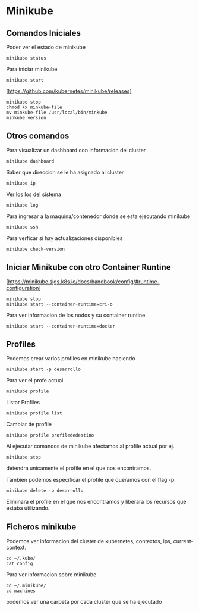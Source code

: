 # Minikube

## Comandos Iniciales

Poder ver el estado de minikube

```
minikube status
```

Para iniciar minikube

```
minikube start
```


[https://github.com/kubernetes/minikube/releases]


```
minikube stop
chmod +x minkube-file
mv minkube-file /usr/local/bin/minkube
minkube version
```
## Otros comandos
Para visualizar un dashboard con informacion del cluster
```
minikube dashboard
```

Saber que direccion se le ha asignado al cluster
```
minikube ip
```

Ver los los del sistema
```
minikube log
```

Para ingresar a la maquina/contenedor donde se esta ejecutando minikube
```
minikube ssh
```

Para verficar si hay actualizaciones disponibles
```
minikube check-version
```

## Iniciar Minikube con otro Container Runtine
[https://minikube.sigs.k8s.io/docs/handbook/config/#runtime-configuration]

```
minikube stop
minikube start --container-runtime=cri-o
```

Para ver informacion de los nodos y su container runtine

```
minikube start --container-runtime=docker
```

## Profiles
Podemos crear varios profiles en minikube haciendo

```
minikube start -p desarrollo
```

Para ver el profe actual

```
minikube profile
```

Listar Profiles

```
minikube profile list
```

Cambiar de profile

```
minikube profile profilededestino
```

Al ejecutar comandos de minikube afectamos al profile actual por ej.

```
minikube stop
```

detendra unicamente el profile en el que nos encontramos.

Tambien podemos especificar el profile que queramos con el flag -p.

```
minikube delete -p desarrollo
```

Eliminara el profile en el que nos encontramos y liberara los recursos que estaba utilizando.


## Ficheros minikube
Podemos ver informacion del cluster de kubernetes, contextos, ips, current-context.

```
cd ~/.kube/
cat config
```

Para ver informacion sobre minikube

```
cd ~/.minikube/
cd machines
```

podemos ver una carpeta por cada cluster que se ha ejecutado